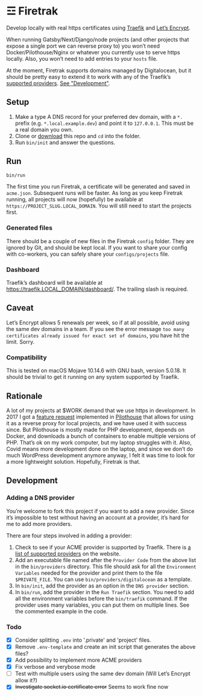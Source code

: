 # ☲ Firetrak

Develop locally with real https certificates using [Traefik](https://traefik.io) and [Let’s Encrypt](https://letsencrypt.org/).

When running Gatsby/Next/Django/node projects (and other projects that expose a single port we can reverse proxy to) you won’t need Docker/Pilothouse/Nginx or whatever you currently use to serve https locally. Also, you won’t need to add entries to your `hosts` file.

At the moment, Firetrak supports domains managed by Digitalocean, but it should be pretty easy to extend it to work with any of the Traefik’s [supported providers](https://doc.traefik.io/traefik/https/acme/#providers). [See "Development"](#development).

## Setup

1. Make a type A DNS record for your preferred dev domain, with a `*.` prefix (e.g. `*.local.example.dev`) and point it to `127.0.0.1`. This must be a real domain you own.
1. Clone or [download](https://github.com/spitlo/firetrak/releases/latest) this repo and `cd` into the folder.
1. Run `bin/init` and answer the questions.

## Run

```bash
bin/run
```

The first time you run Firetrak, a certificate will be generated and saved in `acme.json`. Subsequent runs will be faster.
As long as you keep Firetrak running, all projects will now (hopefully) be available at `https://PROJECT_SLUG.LOCAL_DOMAIN`. You will still need to start the projects first.

### Generated files

There should be a couple of new files in the Firetrak `config` folder. They are ignored by Git, and should be kept local.
If you want to share your config with co-workers, you can safely share your `configs/projects` file.

### Dashboard

Traefik’s dashboard will be available at https://traefik.LOCAL_DOMAIN/dashboard/. The trailing slash is required.

## Caveat

Let’s Encrypt allows 5 renewals per week, so if at all possible, avoid using the same dev domains in a team. If you see the error message `too many certificates already issued for exact set of domains`, you have hit the limit. Sorry.

### Compatibility

This is tested on macOS Mojave 10.14.6 with GNU bash, version 5.0.18. It should be trivial to get it running on any system supported by Traefik.

## Rationale

A lot of my projects at $WORK demand that we use https in development. In 2017 I got a [feature request](https://github.com/Pilothouse-App/Pilothouse/issues/93) implemented in [Pilothouse](https://www.pilothouse-app.org/) that allows for using it as a reverse proxy for local projects, and we have used it with success since. But Pilothouse is mostly made for PHP development, depends on Docker, and downloads a bunch of containers to enable multiple versions of PHP. That’s ok on my work computer, but my laptop struggles with it. Also, Covid means more development done on the laptop, and since we don’t do much WordPress development anymore anyway, I felt it was time to look for a more lightweight solution. Hopefully, Firetrak is that.

## Development

### Adding a DNS provider

You’re welcome to fork this project if you want to add a new provider. Since it’s impossible to test without having an account at a provider, it’s hard for me to add more providers.

There are four steps involved in adding a provider:

1. Check to see if your ACME provider is supported by Traefik. There is [a list of supported providers](https://doc.traefik.io/traefik/https/acme/#providers) on the website.
1. Add an executable file named after the `Provider Code` from the above list in the `bin/providers` directory. This file should ask for all the `Environment Variables` needed for the provider and print them to the file `$PRIVATE_FILE`. You can use `bin/providers/digitalocean` as a template.
1. In `bin/init`, add the provider as an option in the `DNS provider` section.
1. In `bin/run`, add the provider in the `Run Traefik` section. You need to add all the environment variables before the `bin/traefik` command. If the provider uses many variables, you can put them on multiple lines. See the commented example in the code.

### Todo

- [x] Consider splitting `.env` into '.private' and 'project' files.
- [x] Remove `.env-template` and create an init script that generates the above files?
- [x] Add possibility to implement more ACME providers
- [x] Fix verbose and verybose mode
- [ ] Test with multiple users using the same dev domain (Will Let’s Encrypt allow it?)
- [x] ~~Investigate socket.io certificate error~~ Seems to work fine now
